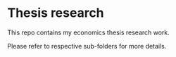 # Thesis research

This repo contains my economics thesis research work.

Please refer to respective sub-folders for more details.
